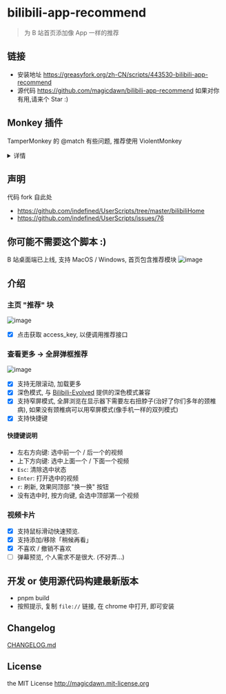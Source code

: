 # bilibili-app-recommend

> 为 B 站首页添加像 App 一样的推荐

## 链接

- 安装地址 https://greasyfork.org/zh-CN/scripts/443530-bilibili-app-recommend
- 源代码 https://github.com/magicdawn/bilibili-app-recommend 如果对你有用,请来个 Star :)

## Monkey 插件

TamperMonkey 的 @match 有些问题, 推荐使用 ViolentMonkey

<details>
  <summary>详情</summary>

TamperMonkey `https://www.bilibili.com` 或者 `https://www.bilibili.com/?` 都可以匹配, 但是加上其他 query, 如 `https://www.bilibili.com/?abc` 不能匹配
按照 chrome [match](https://developer.chrome.com/docs/extensions/mv2/match_patterns/) 规则, query 不参与匹配

### 案例

- https://greasyfork.org/zh-CN/scripts/443530-bilibili-app-recommend/discussions/140539
- https://github.com/Tampermonkey/tampermonkey/issues/1531
- https://github.com/Tampermonkey/tampermonkey/issues/1527
- https://github.com/Tampermonkey/tampermonkey/issues/1522

</details>

## 声明

代码 fork 自此处

- https://github.com/indefined/UserScripts/tree/master/bilibiliHome
- https://github.com/indefined/UserScripts/issues/76

## 你可能不需要这个脚本 :)

B 站桌面端已上线, 支持 MacOS / Windows, 首页包含推荐模块
![image](https://user-images.githubusercontent.com/4067115/169683392-2ed72442-5d4a-42cc-aa6c-6398b4b0517b.png)

## 介绍

### 主页 "推荐" 块

![image](https://user-images.githubusercontent.com/4067115/163818208-9090095d-1690-4d03-a0ff-bcca72b071ea.png)

- [x] 点击获取 access_key, 以便调用推荐接口

### 查看更多 -> 全屏弹框推荐

![image](https://user-images.githubusercontent.com/4067115/163818386-1550dcbd-69fb-4eec-9db2-fb4d538a7e20.png)

- [x] 支持无限滚动, 加载更多
- [x] 深色模式, 与 [Bilibili-Evolved](https://github.com/the1812/Bilibili-Evolved) 提供的深色模式兼容
- [x] 支持窄屏模式, 全屏浏览在显示器下需要左右扭脖子(治好了你们多年的颈椎病), 如果没有颈椎病可以用窄屏模式(像手机一样的双列模式)
- [x] 支持快捷键

#### 快捷键说明

- 左右方向键: 选中前一个 / 后一个的视频
- 上下方向键: 选中上面一个 / 下面一个视频
- `Esc`: 清除选中状态
- `Enter`: 打开选中的视频
- `r`: 刷新, 效果同顶部 "换一换" 按钮
- 没有选中时, 按方向键, 会选中顶部第一个视频

### 视频卡片

- [x] 支持鼠标滑动快速预览.
- [x] 支持添加/移除「稍候再看」
- [x] 不喜欢 / 撤销不喜欢
- [ ] 弹幕预览, 个人需求不是很大. (不好弄...)

## 开发 or 使用源代码构建最新版本

- pnpm build
- 按照提示, 复制 `file://` 链接, 在 chrome 中打开, 即可安装

## Changelog

[CHANGELOG.md](https://github.com/magicdawn/bilibili-app-recommend/blob/master/CHANGELOG.md)

## License

the MIT License http://magicdawn.mit-license.org
